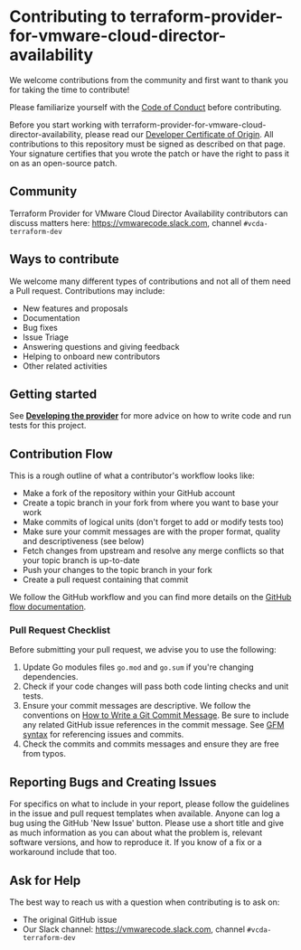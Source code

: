 # Contributing to terraform-provider-for-vmware-cloud-director-availability

We welcome contributions from the community and first want to thank you for taking the time to contribute!

Please familiarize yourself with the [Code of Conduct](https://github.com/vmware/.github/blob/main/CODE_OF_CONDUCT.md) before contributing.

Before you start working with terraform-provider-for-vmware-cloud-director-availability, please read our [Developer Certificate of Origin](https://cla.vmware.com/dco). All contributions to this repository must be signed as described on that page. Your signature certifies that you wrote the patch or have the right to pass it on as an open-source patch.

## Community

Terraform Provider for VMware Cloud Director Availability contributors can discuss matters here:
https://vmwarecode.slack.com, channel `#vcda-terraform-dev`

## Ways to contribute

We welcome many different types of contributions and not all of them need a Pull request. Contributions may include:

* New features and proposals
* Documentation
* Bug fixes
* Issue Triage
* Answering questions and giving feedback
* Helping to onboard new contributors
* Other related activities

## Getting started

See [**Developing the provider**](README.md#developing-the-provider) for more advice on how to write code and run tests for this project.


## Contribution Flow

This is a rough outline of what a contributor's workflow looks like:

* Make a fork of the repository within your GitHub account
* Create a topic branch in your fork from where you want to base your work
* Make commits of logical units (don't forget to add or modify tests too)
* Make sure your commit messages are with the proper format, quality and descriptiveness (see below)
* Fetch changes from upstream and resolve any merge conflicts so that your topic branch is up-to-date
* Push your changes to the topic branch in your fork
* Create a pull request containing that commit

We follow the GitHub workflow and you can find more details on the [GitHub flow documentation](https://docs.github.com/en/get-started/quickstart/github-flow).

### Pull Request Checklist

Before submitting your pull request, we advise you to use the following:

1. Update Go modules files `go.mod` and `go.sum` if you're changing dependencies.
2. Check if your code changes will pass both code linting checks and unit tests.
3. Ensure your commit messages are descriptive. We follow the conventions on [How to Write a Git Commit Message](http://chris.beams.io/posts/git-commit/). Be sure to include any related GitHub issue references in the commit message. See [GFM syntax](https://guides.github.com/features/mastering-markdown/#GitHub-flavored-markdown) for referencing issues and commits.
4. Check the commits and commits messages and ensure they are free from typos.

## Reporting Bugs and Creating Issues

For specifics on what to include in your report, please follow the guidelines in the issue and pull request templates when available.
Anyone can log a bug using the GitHub 'New Issue' button.  Please use
a short title and give as much information as you can about what the
problem is, relevant software versions, and how to reproduce it. If you
know of a fix or a workaround include that too.

## Ask for Help

The best way to reach us with a question when contributing is to ask on:

* The original GitHub issue
* Our Slack channel: https://vmwarecode.slack.com, channel `#vcda-terraform-dev`
